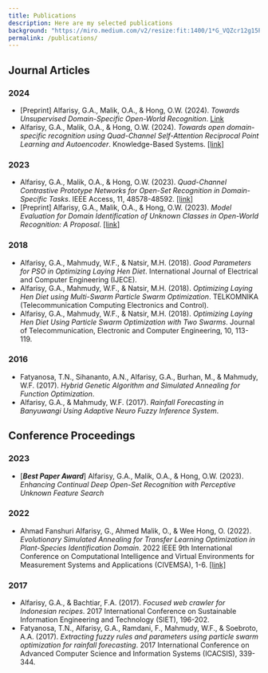 ```yaml
---
title: Publications
description: Here are my selected publications
background: "https://miro.medium.com/v2/resize:fit:1400/1*G_VQZcr12g15PZRLifCsGQ.jpeg"
permalink: /publications/
---
```


[//]: # ({:.alert .alert-warning})

## Journal Articles
### 2024
- [Preprint] Alfarisy, G.A., Malik, O.A., & Hong, O.W. (2024). *Towards Unsupervised Domain-Specific Open-World Recognition*. [Link](https://papers.ssrn.com/sol3/papers.cfm?abstract_id=4719921)
- Alfarisy, G.A., Malik, O.A., & Hong, O.W. (2024). *Towards open domain-specific recognition using Quad-Channel Self-Attention Reciprocal Point Learning and Autoencoder*. Knowledge-Based Systems. [[link]](https://www.sciencedirect.com/science/article/pii/S0950705123010109)

### 2023
- Alfarisy, G.A., Malik, O.A., & Hong, O.W. (2023). *Quad-Channel Contrastive Prototype Networks for Open-Set Recognition in Domain-Specific Tasks*. IEEE Access, 11, 48578-48592. [[link]](https://ieeexplore.ieee.org/document/10123937)
- [Preprint] Alfarisy, G.A., Malik, O.A., & Hong, O.W. (2023). *Model Evaluation for Domain Identification of Unknown Classes in Open-World Recognition: A Proposal*. [[link]](https://arxiv.org/abs/2312.05454)

### 2018
- Alfarisy, G.A., Mahmudy, W.F., & Natsir, M.H. (2018). *Good Parameters for PSO in Optimizing Laying Hen Diet*. International Journal of Electrical and Computer Engineering (IJECE).
- Alfarisy, G.A., Mahmudy, W.F., & Natsir, M.H. (2018). *Optimizing Laying Hen Diet using Multi-Swarm Particle Swarm Optimization*. TELKOMNIKA (Telecommunication Computing Electronics and Control).
- Alfarisy, G.A., Mahmudy, W.F., & Natsir, M.H. (2018). *Optimizing Laying Hen Diet Using Particle Swarm Optimization with Two Swarms*. Journal of Telecommunication, Electronic and Computer Engineering, 10, 113-119.

### 2016
- Fatyanosa, T.N., Sihananto, A.N., Alfarisy, G.A., Burhan, M., & Mahmudy, W.F. (2017). *Hybrid Genetic Algorithm and Simulated Annealing for Function Optimization*.
- Alfarisy, G.A., & Mahmudy, W.F. (2017). *Rainfall Forecasting in Banyuwangi Using Adaptive Neuro Fuzzy Inference System*.

## Conference Proceedings
### 2023
- [***Best Paper Award***] Alfarisy, G.A., Malik, O.A., & Hong, O.W. (2023). *Enhancing Continual Deep Open-Set Recognition with Perceptive Unknown Feature Search*

### 2022
- Ahmad Fanshuri Alfarisy, G., Ahmed Malik, O., & Wee Hong, O. (2022). *Evolutionary Simulated Annealing for Transfer Learning Optimization in Plant-Species Identification Domain*. 2022 IEEE 9th International Conference on Computational Intelligence and Virtual Environments for Measurement Systems and Applications (CIVEMSA), 1-6. [[link]](https://ieeexplore.ieee.org/document/9853679)

### 2017
- Alfarisy, G.A., & Bachtiar, F.A. (2017). *Focused web crawler for Indonesian recipes*. 2017 International Conference on Sustainable Information Engineering and Technology (SIET), 196-202.
- Fatyanosa, T.N., Alfarisy, G.A., Ramdani, F., Mahmudy, W.F., & Soebroto, A.A. (2017). *Extracting fuzzy rules and parameters using particle swarm optimization for rainfall forecasting*. 2017 International Conference on Advanced Computer Science and Information Systems (ICACSIS), 339-344.